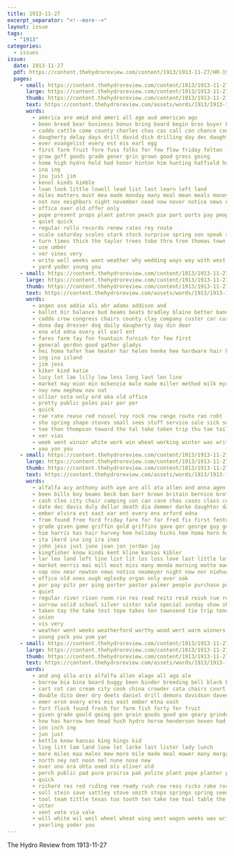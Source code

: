 ```yaml
---
title: 1913-11-27
excerpt_separator: "<!--more-->"
layout: issue
tags:
  - "1913"
categories:
  - issues
issue:
  date: 1913-11-27
  pdf: https://content.thehydroreview.com/content/1913/1913-11-27/HR-1913-11-27.pdf
  pages:
    - small: https://content.thehydroreview.com/content/1913/1913-11-27/small/HR-1913-11-27-01.jpg
      large: https://content.thehydroreview.com/content/1913/1913-11-27/large/HR-1913-11-27-01.jpg
      thumb: https://content.thehydroreview.com/content/1913/1913-11-27/thumbnails/HR-1913-11-27-01.jpg
      text: https://content.thehydroreview.com/assets/words/1913/1913-11-27/HR-1913-11-27-01.txt
      words:
        - america are amid and ameri all age aud american ago
        - been breed bear business bonus bring board begin bros buyer bank bulls back big box best but bone bet buy book
        - caddo cattle come county charles chas cas call con chance conte case can choice
        - daugherty delay days drill david dick drilling day dec daughter dau
        - ever evangelist every est eis earl egg
        - first farm fruit fore fuss folks for few flow friday felton farmer from fine fresh fitzpatrick farewell furnish
        - grow goff goods grade gener grin grown good gress going
        - home high hydro hold had honor hinton him hunting hatfield how her has
        - ina ing
        - jou just jim
        - kenol kinds kimble
        - loan look little lowell lead list last learn left land
        - miles matters must mea made monday many meal mean meals money mine mus market men
        - not nov neighbors night november need now never notice news name
        - office over old offer only
        - pope present props plant patron peach pie part ports pay people pleasant price
        - quiet quick
        - regular rollo records renew rates rey route
        - scale saturday scales stark stock surprise spring son speak street stuck see stand scarce she sell start sunday sale
        - turn times thick the taylor trees tobe thro tree thomas town tho tay them tam take
        - use umber
        - ver vines very
        - write well weeks want weather why wedding ways way with west whit was wil week will went worthy water wife
        - yard yoder young you
    - small: https://content.thehydroreview.com/content/1913/1913-11-27/small/HR-1913-11-27-02.jpg
      large: https://content.thehydroreview.com/content/1913/1913-11-27/large/HR-1913-11-27-02.jpg
      thumb: https://content.thehydroreview.com/content/1913/1913-11-27/thumbnails/HR-1913-11-27-02.jpg
      text: https://content.thehydroreview.com/assets/words/1913/1913-11-27/HR-1913-11-27-02.txt
      words:
        - angen aso addie ali ahr adams addison and
        - ballot bir balance bud beams beats bradley blaine better band bob butler bert bilas brams black best bond bring
        - caddo crow congress chairs county clay company custer car curtain collins child cook cash clyde call collier city cheap
        - dona dag dresser dog daily daugherty day din dear
        - eno eld edna every ell earl ent
        - fares farm fay fon fountain furnish for few first
        - general gordon good gather gladys
        - hei homa hafer hae heater har helen henke hee hardware hair home hoe hands has hes hydro hunting
        - ing ina island
        - jim jess
        - kiker kind katie
        - lucy lot lae lilly low less long laut len line
        - market may mion min mckenzie male made miller method milk myrtle murray
        - nay new nephew nov nat
        - ollier osta only ord oka old office
        - pretty public poles pair por per
        - quick
        - rae rate rease red russel roy rock row range route ran robt
        - sho spring shape stoves small sees stuff service sale sick see smith surgeon safe saturday short state soon scott sunday siar send
        - tee than thompson toward the tal take taken trip thu tae tail tone
        - ver vias
        - week went winsor white work win wheat working winter was write will word well with
        - yao yon you
    - small: https://content.thehydroreview.com/content/1913/1913-11-27/small/HR-1913-11-27-03.jpg
      large: https://content.thehydroreview.com/content/1913/1913-11-27/large/HR-1913-11-27-03.jpg
      thumb: https://content.thehydroreview.com/content/1913/1913-11-27/thumbnails/HR-1913-11-27-03.jpg
      text: https://content.thehydroreview.com/assets/words/1913/1913-11-27/HR-1913-11-27-03.txt
      words:
        - alfalfa acy anthony auth aye are all ata allen and anna agen
        - been bills boy beams beck ban barr brown britain bernice brother beas bie banner but ber bran bottles bar bridgeport blackwell basket bank brace best breed bees buyer barness bus beth back blood boys body bane big business born barber bring both
        - cash cleo city chair camping con can case chas cases class course claflin corn chart came chambers clark coe come car canada cave clinton clock care collins cody clara camp cause cane company cor call cross
        - date dec davis duly dollar death dia demmer darke daughter daily during diamond days dip dimmer dares day dee davenport down dick dinner
        - ember elvira est east ear ent every ens erford edna
        - from found free ford friday fare for far fred fix first fenton fine farm fail few frank fam fee fill foot farms friends fellow full flowers felton fern fancy forget
        - grade given game griffin gold griffins gave ger george guy good gund
        - him harris has hair harvey hom holiday hicks hem homa horn harness hickey held hopkins home harmony hardy hon henke hydro hunting haas hought how hold house hay har harrison had her hie
        - ita ikerd ina ing ira inez
        - john jess just june joan jon jordan jay
        - kingfisher know kinds kent kline kansas kibler
        - lar leo land left line list lit los loss love last little lot lose lay look lacy lum lows later les life
        - market morris moi mill most miss many monda morning motte made myrtle members might mis main monday mille mesh more mail man mildred mas money maggie miller mighty
        - nap nov near newton news notice neumeyer night now nor niehues newmeyer not new needs noble ney
        - office old ones ough oglesby organ only over oak
        - por pay pitz per ping porter pastor palmer people purchase poon points price pretty piece par part pac person pare palace present pure
        - quiet
        - regular river rison room rin res read reitz reid reish rue ready rosetta rag rosenberger reen running ralph rings route road roll
        - sorrow solid school silver sister sale special sunday show short see ser seed sackett sou set sell styles she stock schools sick sutton sieg sam shape still simple saturday save spring size sees standard state shelton seward ship stockton sup stay states shans street smith six shorty student shorts sides shows seems sturgill som stores
        - taken tay the take test tope takes ten townsend tie trip tender tine texas teacher tam tank teen tok talk tor thi town them tandy than ton thing
        - union
        - vis very
        - weather went weeks weatherford worthy wood wert warm winners worth while well woods week was with wal williams witt works weum way win warren west want wil walter watch whiteley will wen work wife
        - young yack you yom yar
    - small: https://content.thehydroreview.com/content/1913/1913-11-27/small/HR-1913-11-27-04.jpg
      large: https://content.thehydroreview.com/content/1913/1913-11-27/large/HR-1913-11-27-04.jpg
      thumb: https://content.thehydroreview.com/content/1913/1913-11-27/thumbnails/HR-1913-11-27-04.jpg
      text: https://content.thehydroreview.com/assets/words/1913/1913-11-27/HR-1913-11-27-04.txt
      words:
        - and ang alla aris alfalfa allen alago all aga ale
        - barrow bia bina board buggy been binder breeding bell black baloney boob brood big
        - cart cot can cream city cook china crowder cata chairs court colts cop corn cough colt chest clerk cattle cea cad county cotton cue
        - double dito deer dry deets daniel drill demons davidson davenport dee dinner
        - emer eron every eres ess east ember etna eash
        - fort flock found fresh for farm fish forty fer fruit
        - given grade gould going gon grain goods good goo geary grinder grumbling goodenough
        - how has harrow hen head hush hydro horse henderson hoven had her hand harness
        - ion inch ing
        - jun just
        - kettle know kansas king kings kid
        - ling litt lam land lone let larke last lister lady lunch
        - mare miles maa males mew more mile made meal mower many morgan most meyers
        - north ney not noon nel nune nose new
        - over ono ora ohta oved ols oliver old
        - perch public pad pure prairie pak polite plant pope planter pole polat pose pleasant poland power
        - quick
        - richard res red riding ree ready rush row ress ricks rake rock
        - soll stein save sattley stove smith stops springs spring seed sees span son suckling set single smooth south scott sale soon sewing sed see sey stallion street start stone swan shoats size
        - tool team tittle texas too tooth ten take tee toal table the teo tie toa ton tor tood tho
        - utter
        - vent vote via vale
        - will white wil weil wheel wheat wing west wagon weeks was write winter with wit wood wice wee
        - yearling yoder you
---
```


The Hydro Review from 1913-11-27

<!--more-->

